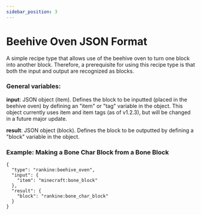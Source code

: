 ```yaml
---
sidebar_position: 3
---
```

# Beehive Oven JSON Format

A simple recipe type that allows use of the beehive oven to turn one block into another block. Therefore, a prerequisite for using this recipe type is that both the input and output are recognized as blocks.

### General variables:
**input**: JSON object (item). Defines the block to be inputted (placed in the beehive oven) by defining an "item" or "tag" variable in the object. This object currently uses item and item tags (as of v1.2.3), but will be changed in a future major update.

**result**: JSON object (block). Defines the block to be outputted by defining a "block" variable in the object.

### Example: Making a Bone Char Block from a Bone Block
```
{
  "type": "rankine:beehive_oven",
  "input": {
    "item": "minecraft:bone_block"
  },
  "result": {
    "block": "rankine:bone_char_block"
  }
}
```